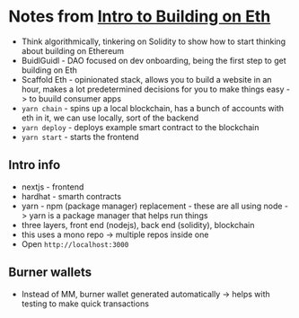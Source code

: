 # Notes from [Intro to Building on Eth](https://www.youtube.com/watch?v=8l9ohUBaxPk)
- Think algorithmically, tinkering on Solidity to show how to start thinking about building on Ethereum
- BuidlGuidl - DAO focused on dev onboarding, being the first step to get building on Eth
- Scaffold Eth - opinionated stack, allows you to build a website in an hour, makes a lot predetermined decisions for you to make things easy -> to buuild consumer apps
- `yarn chain` - spins up a local blockchain, has a bunch of accounts with eth in it, we can use locally, sort of the backend
- `yarn deploy` - deploys example smart contract to the blockchain
- `yarn start` - starts the frontend

## Intro info
- nextjs - frontend
- hardhat - smarth contracts
- yarn - npm (package manager) replacement - these are all using node -> yarn is a package manager that helps run things
- three layers, front end (nodejs), back end (solidity), blockchain
- this uses a mono repo -> multiple repos inside one
- Open ` http://localhost:3000 `

## Burner wallets
- Instead of MM, burner wallet generated automatically -> helps with testing to make quick transactions